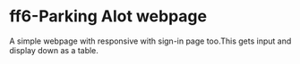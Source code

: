 # ff6-Parking Alot webpage
A simple webpage with responsive with sign-in page too.This gets input and display down as a table.
